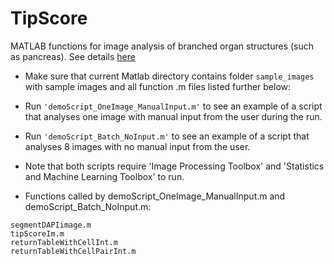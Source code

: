 # TipScore
MATLAB functions for image analysis of branched organ structures (such as pancreas). See details [here](https://docs.google.com/document/d/143IZt6-4IdLZK5zwaFn9D988-nppJYnUX7sv5Kt3IIc/edit)

- Make sure that current Matlab directory contains folder ``` sample_images ``` with sample images and all function .m files listed further below:

- Run ``` 'demoScript_OneImage_ManualInput.m' ``` to see an example of a script that analyses one image with manual input from the user during the run.

- Run ``` 'demoScript_Batch_NoInput.m' ``` to see an example of a script that analyses 8 images with no manual input from the user.

- Note that both scripts require 'Image Processing Toolbox' and 'Statistics and Machine Learning Toolbox' to run.

- Functions called by demoScript_OneImage_ManualInput.m and demoScript_Batch_NoInput.m:

```
segmentDAPIimage.m
tipScoreIm.m
returnTableWithCellInt.m
returnTableWithCellPairInt.m
```

